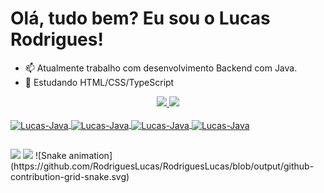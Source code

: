 # Olá, tudo bem? Eu sou o Lucas Rodrigues!
- 📫 Atualmente trabalho com desenvolvimento Backend com Java.
- 🌱 Estudando HTML/CSS/TypeScript

<div align="center">
  <a href="https://github.com/RodriguesLucas">
  <img height="180em" src="https://github-readme-stats.vercel.app/api?username=RodriguesLucas&show_icons=true&theme=dark&include_all_commits=true&count_private=true"/>
  <img height="180em" src="https://github-readme-stats.vercel.app/api/top-langs/?username=RodriguesLucas&layout=compact&langs_count=7&theme=dark"/>
</div>

</div>
<div style="display: inline_block"><br>
  <img align="center" alt="Lucas-Java" height="30" width="40" src="https://cdn.jsdelivr.net/gh/devicons/devicon/icons/java/java-original.svg">
  <img align="center" alt="Lucas-Java" height="30" width="40" src="https://cdn.jsdelivr.net/gh/devicons/devicon/icons/css3/css3-original.svg">
  <img align="center" alt="Lucas-Java" height="30" width="40" src="https://cdn.jsdelivr.net/gh/devicons/devicon/icons/html5/html5-original.svg">
  <img align="center" alt="Lucas-Java" height="30" width="40" src="https://cdn.jsdelivr.net/gh/devicons/devicon/icons/typescript/typescript-original.svg">
</div>

##

<div> 
  <a href="https://www.instagram.com/lucasrodriguees0018/" target="_blank"><img src="https://img.shields.io/badge/-Instagram-%23E4405F?style=for-the-badge&logo=instagram&logoColor=white" target="_blank"></a>
  <a href="https://www.linkedin.com/in/lucas-rodrigues-0558a3205/" target="_blank"><img src="https://img.shields.io/badge/-LinkedIn-%230077B5?style=for-the-badge&logo=linkedin&logoColor=white" target="_blank"></a>
  ![Snake animation](https://github.com/RodriguesLucas/RodriguesLucas/blob/output/github-contribution-grid-snake.svg)
</div>
 

